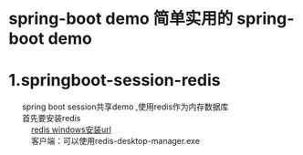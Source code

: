 spring-boot  demo
简单实用的 spring-boot demo
====
# 1.springboot-session-redis
       spring boot session共享demo ,使用redis作为内存数据库<br>
       首先要安装redis<br>
           [redis windows安装url](https://github.com/ServiceStack/redis-windows "悬停显示")<br>
           客户端：可以使用redis-desktop-manager.exe<br>
